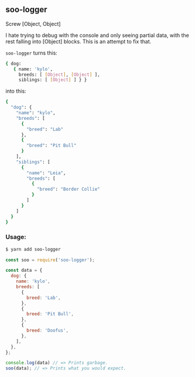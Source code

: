 ## soo-logger

Screw [Object, Object]

I hate trying to debug with the console and only seeing partial data, with the rest falling into [Object] blocks. This is an attempt to fix that.

`soo-logger` turns this:
```bash
{ dog:
   { name: 'kylo',
     breeds: [ [Object], [Object] ],
     siblings: [ [Object] ] } }
```

into this:
```bash
{
  "dog": {
    "name": "kylo",
    "breeds": [
      {
        "breed": "Lab"
      },
      {
        "breed": "Pit Bull"
      }
    ],
    "siblings": [
      {
        "name": "Leia",
        "breeds": [
          {
            "breed": "Border Collie"
          }
        ]
      }
    ]
  }
}
```

### Usage:
```bash
$ yarn add soo-logger
```

```javascript
const soo = require('soo-logger');

const data = {
  dog: {
    name: 'kylo',
    breeds: [
      {
        breed: 'Lab',
      },
      {
        breed: 'Pit Bull',
      },
      {
        breed: 'Doofus',
      },
    ],
  },
};

console.log(data) // => Prints garbage.
soo(data); // => Prints what you would expect.
```